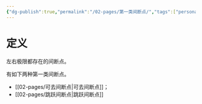 ```yaml
---
{"dg-publish":true,"permalink":"/02-pages/第一类间断点/","tags":["personal/blog","高等数学","概念"]}
---
```


# 定义
左右极限都存在的间断点。

有如下两种第一类间断点。
- [[02-pages/可去间断点\|可去间断点]]；
- [[02-pages/跳跃间断点\|跳跃间断点]]